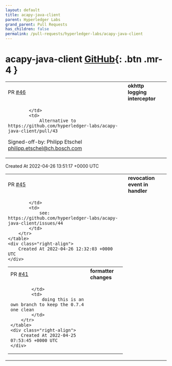 ```yaml
---
layout: default
title: acapy-java-client
parent: Hyperledger Labs
grand_parent: Pull Requests
has_children: false
permalink: /pull-requests/hyperledger-labs/acapy-java-client
---
```


# acapy-java-client <span class="fs-3 right-align">[GitHub](https://github.com/hyperledger-labs/acapy-java-client){: .btn .mr-4 }</span>


<div>
    <table>
        <tr>
            <td>
                PR <a href="https://github.com/hyperledger-labs/acapy-java-client/pull/46" class=".btn">#46</a>
            </td>
            <td>
                <b>
                    okhttp logging interceptor 
                </b>
            </td>
        </tr>
        <tr>
            <td>
                
            </td>
            <td>
                Alternative to https://github.com/hyperledger-labs/acapy-java-client/pull/43

Signed-off-by: Philipp Etschel <philipp.etschel@ch.bosch.com>
            </td>
        </tr>
    </table>
    <div class="right-align">
        Created At 2022-04-26 13:51:17 +0000 UTC
    </div>
</div>

<div>
    <table>
        <tr>
            <td>
                PR <a href="https://github.com/hyperledger-labs/acapy-java-client/pull/45" class=".btn">#45</a>
            </td>
            <td>
                <b>
                    revocation event in handler
                </b>
            </td>
        </tr>
        <tr>
            <td>
                
            </td>
            <td>
                see: https://github.com/hyperledger-labs/acapy-java-client/issues/44
            </td>
        </tr>
    </table>
    <div class="right-align">
        Created At 2022-04-26 12:32:03 +0000 UTC
    </div>
</div>

<div>
    <table>
        <tr>
            <td>
                PR <a href="https://github.com/hyperledger-labs/acapy-java-client/pull/41" class=".btn">#41</a>
            </td>
            <td>
                <b>
                    formatter changes
                </b>
            </td>
        </tr>
        <tr>
            <td>
                
            </td>
            <td>
                doing this is an own branch to keep the 0.7.4 one clean
            </td>
        </tr>
    </table>
    <div class="right-align">
        Created At 2022-04-25 07:53:45 +0000 UTC
    </div>
</div>

